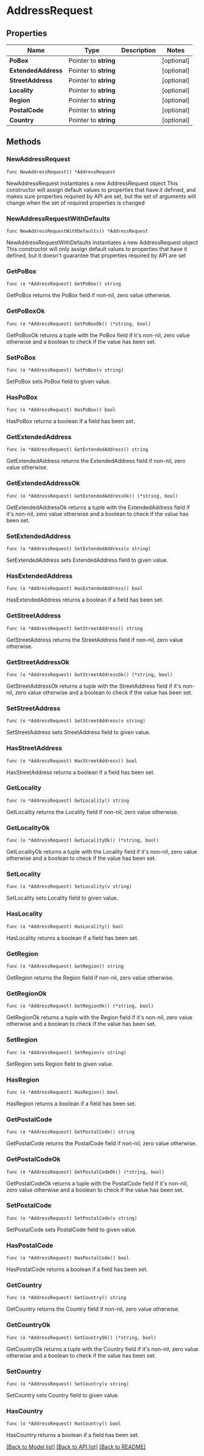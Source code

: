 # AddressRequest

## Properties

Name | Type | Description | Notes
------------ | ------------- | ------------- | -------------
**PoBox** | Pointer to **string** |  | [optional] 
**ExtendedAddress** | Pointer to **string** |  | [optional] 
**StreetAddress** | Pointer to **string** |  | [optional] 
**Locality** | Pointer to **string** |  | [optional] 
**Region** | Pointer to **string** |  | [optional] 
**PostalCode** | Pointer to **string** |  | [optional] 
**Country** | Pointer to **string** |  | [optional] 

## Methods

### NewAddressRequest

`func NewAddressRequest() *AddressRequest`

NewAddressRequest instantiates a new AddressRequest object
This constructor will assign default values to properties that have it defined,
and makes sure properties required by API are set, but the set of arguments
will change when the set of required properties is changed

### NewAddressRequestWithDefaults

`func NewAddressRequestWithDefaults() *AddressRequest`

NewAddressRequestWithDefaults instantiates a new AddressRequest object
This constructor will only assign default values to properties that have it defined,
but it doesn't guarantee that properties required by API are set

### GetPoBox

`func (o *AddressRequest) GetPoBox() string`

GetPoBox returns the PoBox field if non-nil, zero value otherwise.

### GetPoBoxOk

`func (o *AddressRequest) GetPoBoxOk() (*string, bool)`

GetPoBoxOk returns a tuple with the PoBox field if it's non-nil, zero value otherwise
and a boolean to check if the value has been set.

### SetPoBox

`func (o *AddressRequest) SetPoBox(v string)`

SetPoBox sets PoBox field to given value.

### HasPoBox

`func (o *AddressRequest) HasPoBox() bool`

HasPoBox returns a boolean if a field has been set.

### GetExtendedAddress

`func (o *AddressRequest) GetExtendedAddress() string`

GetExtendedAddress returns the ExtendedAddress field if non-nil, zero value otherwise.

### GetExtendedAddressOk

`func (o *AddressRequest) GetExtendedAddressOk() (*string, bool)`

GetExtendedAddressOk returns a tuple with the ExtendedAddress field if it's non-nil, zero value otherwise
and a boolean to check if the value has been set.

### SetExtendedAddress

`func (o *AddressRequest) SetExtendedAddress(v string)`

SetExtendedAddress sets ExtendedAddress field to given value.

### HasExtendedAddress

`func (o *AddressRequest) HasExtendedAddress() bool`

HasExtendedAddress returns a boolean if a field has been set.

### GetStreetAddress

`func (o *AddressRequest) GetStreetAddress() string`

GetStreetAddress returns the StreetAddress field if non-nil, zero value otherwise.

### GetStreetAddressOk

`func (o *AddressRequest) GetStreetAddressOk() (*string, bool)`

GetStreetAddressOk returns a tuple with the StreetAddress field if it's non-nil, zero value otherwise
and a boolean to check if the value has been set.

### SetStreetAddress

`func (o *AddressRequest) SetStreetAddress(v string)`

SetStreetAddress sets StreetAddress field to given value.

### HasStreetAddress

`func (o *AddressRequest) HasStreetAddress() bool`

HasStreetAddress returns a boolean if a field has been set.

### GetLocality

`func (o *AddressRequest) GetLocality() string`

GetLocality returns the Locality field if non-nil, zero value otherwise.

### GetLocalityOk

`func (o *AddressRequest) GetLocalityOk() (*string, bool)`

GetLocalityOk returns a tuple with the Locality field if it's non-nil, zero value otherwise
and a boolean to check if the value has been set.

### SetLocality

`func (o *AddressRequest) SetLocality(v string)`

SetLocality sets Locality field to given value.

### HasLocality

`func (o *AddressRequest) HasLocality() bool`

HasLocality returns a boolean if a field has been set.

### GetRegion

`func (o *AddressRequest) GetRegion() string`

GetRegion returns the Region field if non-nil, zero value otherwise.

### GetRegionOk

`func (o *AddressRequest) GetRegionOk() (*string, bool)`

GetRegionOk returns a tuple with the Region field if it's non-nil, zero value otherwise
and a boolean to check if the value has been set.

### SetRegion

`func (o *AddressRequest) SetRegion(v string)`

SetRegion sets Region field to given value.

### HasRegion

`func (o *AddressRequest) HasRegion() bool`

HasRegion returns a boolean if a field has been set.

### GetPostalCode

`func (o *AddressRequest) GetPostalCode() string`

GetPostalCode returns the PostalCode field if non-nil, zero value otherwise.

### GetPostalCodeOk

`func (o *AddressRequest) GetPostalCodeOk() (*string, bool)`

GetPostalCodeOk returns a tuple with the PostalCode field if it's non-nil, zero value otherwise
and a boolean to check if the value has been set.

### SetPostalCode

`func (o *AddressRequest) SetPostalCode(v string)`

SetPostalCode sets PostalCode field to given value.

### HasPostalCode

`func (o *AddressRequest) HasPostalCode() bool`

HasPostalCode returns a boolean if a field has been set.

### GetCountry

`func (o *AddressRequest) GetCountry() string`

GetCountry returns the Country field if non-nil, zero value otherwise.

### GetCountryOk

`func (o *AddressRequest) GetCountryOk() (*string, bool)`

GetCountryOk returns a tuple with the Country field if it's non-nil, zero value otherwise
and a boolean to check if the value has been set.

### SetCountry

`func (o *AddressRequest) SetCountry(v string)`

SetCountry sets Country field to given value.

### HasCountry

`func (o *AddressRequest) HasCountry() bool`

HasCountry returns a boolean if a field has been set.


[[Back to Model list]](../README.md#documentation-for-models) [[Back to API list]](../README.md#documentation-for-api-endpoints) [[Back to README]](../README.md)



